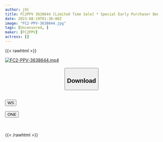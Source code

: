 ```yaml
---
author: j91
title: FC2PPV 3638644 [Limited Time Sale] * Special Early Purchaser Benefits Available [Appearance] I Don’t Think Anything Beyond This Will Come Out. Have You Ever Seen Such A Beautiful Woman? The Continuation Of That Work… I Can’t Say Much, So Please Buy Only Those Who Want It
date: 2023-08-19T01:30:00Z
image: "FC2-PPV-3638644.jpg"
tags: [Uncensored, ]
maker: [FC2PPV]
actress: []
---
```



{{< rawhtml >}}

<div class="video" data-videoid="10fkm6m7m843">
    <a href="javascript:;">
        <img src="https://my.j91.asia/posts/FC2-PPV-3638644/FC2-PPV-3638644.jpg" width="WIDTH" height="HEIGHT" alt="FC2-PPV-3638644.mp4" loading="lazy">
    </a>
</div>

<script type="text/javascript" src="https://j91.asia/asset/on-demand-ws.js"></script>

<br>
  <link rel="stylesheet" href="https://j91.asia/asset/bs5.css">
  
  <center>
  <button class="btn btn-primary" type="button" data-bs-toggle="collapse" data-bs-target=".multi-collapse" aria-expanded="false" aria-controls="multiCollapseExample1 multiCollapseExample2"><h2>Download</h2></button></center>
</p>
<div class="row">
  <div class="col">
    <div class="collapse multi-collapse" id="multiCollapseExample1">
      <div class="card card-body">
	      	      <br>
<div class="buttons">  
<a href="https://wolfstream.tv/v/10fkm6m7m843"><button class="btn-hover color-3"><i class="fa fa-download"></i> WS</button></a></div>
    </div>
  </div>
</div>
  <div class="col">
    <div class="collapse multi-collapse" id="multiCollapseExample2">
      <div class="card card-body">
	      <br>
<div class="buttons">
    <a href="https://oneupload.to/cw29zh7xbf3k"><button class="btn-hover color-9"><i class="fa fa-download"></i> ONE</button></a></div>
<br><br>
      </div>
    </div>
  </div>
</div>

{{< /rawhtml >}}
